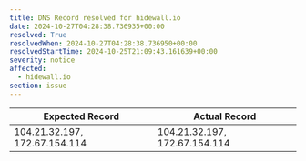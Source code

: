 ```yaml
---
title: DNS Record resolved for hidewall.io
date: 2024-10-27T04:28:38.736935+00:00
resolved: True
resolvedWhen: 2024-10-27T04:28:38.736950+00:00
resolvedStartTime: 2024-10-25T21:09:43.161639+00:00
severity: notice
affected:
  - hidewall.io
section: issue
---
```


| Expected Record  | Actual Record  |
|------------------|----------------|
| 104.21.32.197, 172.67.154.114 | 104.21.32.197, 172.67.154.114 |
